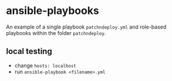 # ansible-playbooks

An example of a single playbook `patchndeploy.yml` and role-based playbooks within the folder `patchndeploy`.

## local testing

- change `hosts: localhost`
- run `ansible-playbook <filename>.yml`
